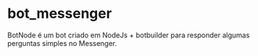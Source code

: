 # bot_messenger
BotNode é um bot criado em NodeJs + botbuilder para responder algumas perguntas simples no Messenger.
